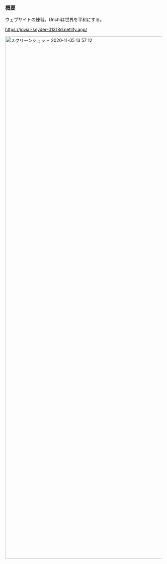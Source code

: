 ### 概要

ウェブサイトの練習。Unchiは世界を平和にする。

https://jovial-snyder-01318d.netlify.app/

<img width="1680" alt="スクリーンショット 2020-11-05 13 57 12" src="https://user-images.githubusercontent.com/33943897/98199631-f0b21b80-1f6e-11eb-8717-01415d4713f2.png">
